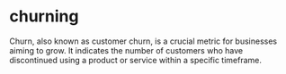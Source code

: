# churning
Churn, also known as customer churn, is a crucial metric for businesses aiming to grow. It indicates the number of customers who have discontinued using a product or service within a specific timeframe.

